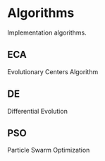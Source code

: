 # Algorithms

Implementation algorithms.

## ECA

Evolutionary Centers Algorithm

## DE

Differential Evolution

## PSO

Particle Swarm Optimization
